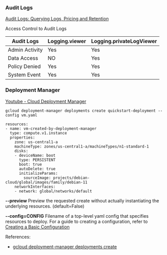 ### Audit Logs

[Audit Logs: Querying Logs, Pricing and Retention](https://www.youtube.com/watch?v=dVBBKR3SgDQ&t=3s)

Access Control to Audit Logs

| Audit Logs     | Logging.viewer | Logging.privateLogViewer |
| -------------- | -------------- | ------------------------ |
| Admin Activity | Yes            | Yes                      |
| Data Access    | NO             | Yes                      |
| Policy Denied  | Yes            | Yes                      |
| System Event   | Yes            | Yes                      |

### Deployment Manager

[Youtube - Cloud Deployment Manager](https://www.youtube.com/watch?v=gEzlEg-XtsE)

```
gcloud deployment-manager deployments create quickstart-deployment --config vm.yaml
```

```
resources:
- name: vm-created-by-deployment-manager
  type: compute.v1.instance
  properties:
    zone: us-central1-a
    machineType: zones/us-central1-a/machineTypes/n1-standard-1
    disks:
    - deviceName: boot
      type: PERSISTENT
      boot: true
      autoDelete: true
      initializeParams:
        sourceImage: projects/debian-cloud/global/images/family/debian-11
    networkInterfaces:
    - network: global/networks/default
```

**--preview**
Preview the requested create without actually instantiating the underlying resources. (default=False)

**--config=CONFIG**
Filename of a top-level yaml config that specifies resources to deploy. For a guide to creating a configuration, refer to [Creating a Basic Configuration](https://cloud.google.com/deployment-manager/docs/configuration/create-basic-configuration)

References:

- [gcloud deployment-manager deployments create](https://cloud.google.com/sdk/gcloud/reference/deployment-manager/deployments/create#--config)
